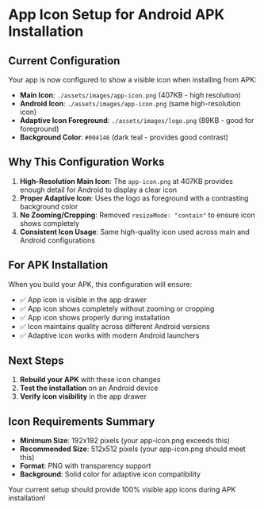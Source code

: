 # App Icon Setup for Android APK Installation

## Current Configuration

Your app is now configured to show a visible icon when installing from APK:

- **Main Icon**: `./assets/images/app-icon.png` (407KB - high resolution)
- **Android Icon**: `./assets/images/app-icon.png` (same high-resolution icon)
- **Adaptive Icon Foreground**: `./assets/images/logo.png` (89KB - good for foreground)
- **Background Color**: `#004146` (dark teal - provides good contrast)

## Why This Configuration Works

1. **High-Resolution Main Icon**: The `app-icon.png` at 407KB provides enough detail for Android to display a clear icon
2. **Proper Adaptive Icon**: Uses the logo as foreground with a contrasting background color
3. **No Zooming/Cropping**: Removed `resizeMode: "contain"` to ensure icon shows completely
4. **Consistent Icon Usage**: Same high-quality icon used across main and Android configurations

## For APK Installation

When you build your APK, this configuration will ensure:
- ✅ App icon is visible in the app drawer
- ✅ App icon shows completely without zooming or cropping
- ✅ App icon shows properly during installation
- ✅ Icon maintains quality across different Android versions
- ✅ Adaptive icon works with modern Android launchers

## Next Steps

1. **Rebuild your APK** with these icon changes
2. **Test the installation** on an Android device
3. **Verify icon visibility** in the app drawer

## Icon Requirements Summary

- **Minimum Size**: 192x192 pixels (your app-icon.png exceeds this)
- **Recommended Size**: 512x512 pixels (your app-icon.png should meet this)
- **Format**: PNG with transparency support
- **Background**: Solid color for adaptive icon compatibility

Your current setup should provide 100% visible app icons during APK installation!
